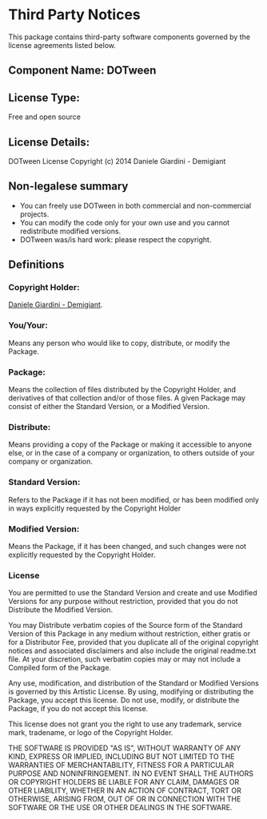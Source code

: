 # Third Party Notices

This package contains third-party software components governed by the license agreements listed below.

## Component Name: DOTween

## License Type: 
Free and open source

## License Details:

DOTween License
Copyright (c) 2014 Daniele Giardini - Demigiant

## Non-legalese summary
-   You can freely use DOTween in both commercial and non-commercial projects.
-   You can modify the code only for your own use and you cannot redistribute modified versions.
-   DOTween was/is hard work: please respect the copyright.

## Definitions
### Copyright Holder: 
[Daniele Giardini - Demigiant](http://www.demigiant.com/about.php).

### You/Your: 
Means any person who would like to copy, distribute, or modify the Package.

### Package: 
Means the collection of files distributed by the Copyright Holder, and derivatives of that collection and/or of those files. A given Package may consist of either the Standard Version, or a Modified Version.

### Distribute: 
Means providing a copy of the Package or making it accessible to anyone else, or in the case of a company or organization, to others outside of your company or organization.

### Standard Version: 
Refers to the Package if it has not been modified, or has been modified only in ways explicitly requested by the Copyright Holder

### Modified Version: 
Means the Package, if it has been changed, and such changes were not explicitly requested by the Copyright Holder.

### License
You are permitted to use the Standard Version and create and use Modified Versions for any purpose without restriction, provided that you do not Distribute the Modified Version.

You may Distribute verbatim copies of the Source form of the Standard Version of this Package in any medium without restriction, either gratis or for a Distributor Fee, provided that you duplicate all of the original copyright notices and associated disclaimers and also include the original readme.txt file. At your discretion, such verbatim copies may or may not include a Compiled form of the Package.

Any use, modification, and distribution of the Standard or Modified Versions is governed by this Artistic License. By using, modifying or distributing the Package, you accept this license. Do not use, modify, or distribute the Package, if you do not accept this license.

This license does not grant you the right to use any trademark, service mark, tradename, or logo of the Copyright Holder.

THE SOFTWARE IS PROVIDED "AS IS", WITHOUT WARRANTY OF ANY KIND, EXPRESS OR IMPLIED, INCLUDING BUT NOT LIMITED TO THE WARRANTIES OF MERCHANTABILITY, FITNESS FOR A PARTICULAR PURPOSE AND NONINFRINGEMENT. IN NO EVENT SHALL THE AUTHORS OR COPYRIGHT HOLDERS BE LIABLE FOR ANY CLAIM, DAMAGES OR OTHER LIABILITY, WHETHER IN AN ACTION OF CONTRACT, TORT OR OTHERWISE, ARISING FROM, OUT OF OR IN CONNECTION WITH THE SOFTWARE OR THE USE OR OTHER DEALINGS IN THE SOFTWARE.